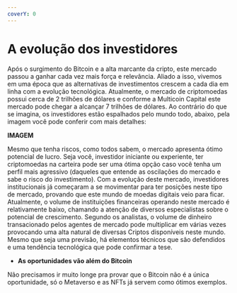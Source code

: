 ```yaml
---
coverY: 0
---
```


# A evolução dos investidores

Após o surgimento do Bitcoin e a alta marcante da cripto, este mercado passou a ganhar cada vez mais força e relevância. Aliado a isso, vivemos em uma época que as alternativas de investimentos crescem a cada dia em linha com a evolução tecnológica. Atualmente, o mercado de criptomoedas possui cerca de 2 trilhões de dólares e conforme a Multicoin Capital este mercado pode chegar a alcançar 7 trilhões de dólares. Ao contrário do que se imagina, os investidores estão espalhados pelo mundo todo, abaixo, pela imagem você pode conferir com mais detalhes:

**IMAGEM**

Mesmo que tenha riscos, como todos sabem, o mercado apresenta ótimo potencial de lucro. Seja você, investidor iniciante ou experiente, ter criptomoedas na carteira pode ser uma ótima opção caso você tenha um perfil mais agressivo (daqueles que entende as oscilações do mercado e sabe o risco do investimento). Com a evolução deste mercado, investidores institucionais já começaram a se movimentar para ter posições neste tipo de mercado, provando que este mundo de moedas digitais veio para ficar. Atualmente, o volume de instituições financeiras operando neste mercado é relativamente baixo, chamando a atenção de diversos especialistas sobre o potencial de crescimento. Segundo os analistas, o volume de dinheiro transacionado pelos agentes de mercado pode multiplicar em várias vezes provocando uma alta natural de diversas Criptos disponíveis neste mundo. Mesmo que seja uma previsão, há elementos técnicos que são defendidos e uma tendência tecnológica que pode confirmar a tese.

* **As oportunidades vão além do Bitcoin**

Não precisamos ir muito longe pra provar que o Bitcoin não é a única oportunidade, só o Metaverso e as NFTs já servem como ótimos exemplos.
